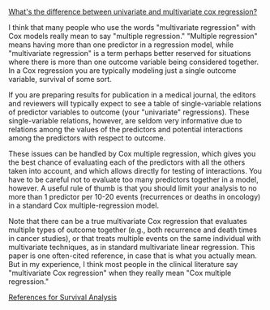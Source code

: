 [What's the difference between univariate and multivariate cox regression?](https://stats.stackexchange.com/questions/220392/whats-the-difference-between-univariate-and-multivariate-cox-regression)

I think that many people who use the words "multivariate regression" with Cox models really mean to say "multiple regression." "Multiple regression" means having more than one predictor in a regression model, while "multivariate regression" is a term perhaps better reserved for situations where there is more than one outcome variable being considered together. In a Cox regression you are typically modeling just a single outcome variable, survival of some sort.

If you are preparing results for publication in a medical journal, the editors and reviewers will typically expect to see a table of single-variable relations of predictor variables to outcome (your "univariate" regressions). These single-variable relations, however, are seldom very informative due to relations among the values of the predictors and potential interactions among the predictors with respect to outcome.

These issues can be handled by Cox multiple regression, which gives you the best chance of evaluating each of the predictors with all the others taken into account, and which allows directly for testing of interactions. You have to be careful not to evaluate too many predictors together in a model, however. A useful rule of thumb is that you should limit your analysis to no more than 1 predictor per 10-20 events (recurrences or deaths in oncology) in a standard Cox multiple-regression model.

Note that there can be a true multivariate Cox regression that evaluates multiple types of outcome together (e.g., both recurrence and death times in cancer studies), or that treats multiple events on the same individual with multivariate techniques, as in standard multivariate linear regression. This paper is one often-cited reference, in case that is what you actually mean. But in my experience, I think most people in the clinical literature say "multivariate Cox regression" when they really mean "Cox multiple regression."

[References for Survival Analysis](https://stats.stackexchange.com/questions/1053/references-for-survival-analysis)
